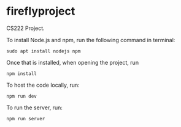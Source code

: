 # fireflyproject
CS222 Project.

To install Node.js and npm, run the following command in terminal:

`sudo apt install nodejs npm`

Once that is installed, when opening the project, run

`npm install`

To host the code locally, run:

`npm run dev`

To run the server, run:

`npm run server`
